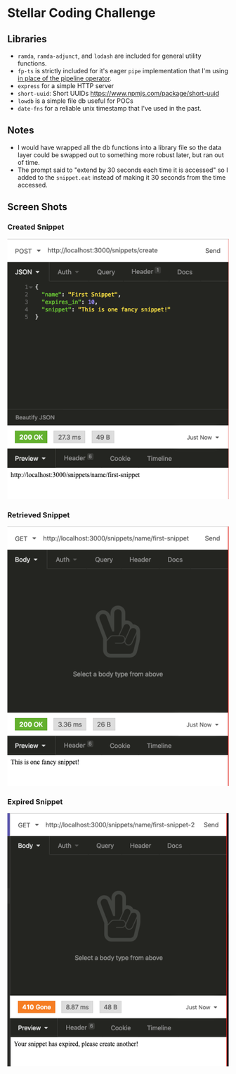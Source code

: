 # Stellar Coding Challenge

## Libraries

- `ramda`, `ramda-adjunct`, and `lodash` are included for general utility functions.
- `fp-ts` is strictly included for it's eager `pipe` implementation that I'm using [in place of the pipeline operator](https://developer.mozilla.org/en-US/docs/Web/JavaScript/Reference/Operators/Pipeline_operator).
- `express` for a simple HTTP server
- `short-uuid`: Short UUIDs https://www.npmjs.com/package/short-uuid
- `lowdb` is a simple file db useful for POCs
- `date-fns` for a reliable unix timestamp that I've used in the past.

## Notes

- I would have wrapped all the db functions into a library file so the data layer could be swapped out to something more robust later, but ran out of time.
- The prompt said to "extend by 30 seconds each time it is accessed" so I added to the `snippet.eat` instead of making it 30 seconds from the time accessed.

## Screen Shots

### Created Snippet

![](created-snippet.png)

### Retrieved Snippet

![](snippet-url.png)

### Expired Snippet

![](expired-snippet.png)
